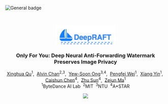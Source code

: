  ![General badge](https://img.shields.io/badge/Ask%20me-anything-1abc9c.svg)
 
<br />
<p align="center">
  <img src="figs/logo_deepraft.png" align="center" width="37%">
  
  <h3 align="center"><strong>Only For You: Deep Neural Anti-Forwarding Watermark Preserves Image Privacy</strong></h3>

  <p align="center">
      <a href="https://scholar.google.com/citations?user=2PxlmU0AAAAJ" target='_blank'>Xinghua Qu</a><sup>1</sup>,&nbsp;
      <a href="https://scholar.google.com/citations?user=SP4eIUYAAAAJ&hl=en" target='_blank'>Alvin Chan</a><sup>2,3</sup>,&nbsp;
      <a href="https://scholar.google.com/citations?user=h9oWOsEAAAAJ&hl=en" target='_blank'>Yew-Soon Ong</a><sup>3,4</sup>,&nbsp;
      <a href="https://scholar.google.com/citations?user=a94WthkAAAAJ" target='_blank'>Pengfei Wei</a><sup>1</sup>,&nbsp;
      <a href="https://scholar.google.com/citations?user=e6_J-lEAAAAJ" target='_blank'>Xiang Yin</a><sup>1</sup>,&nbsp;
      <a href="https://www.linkedin.com/in/cschen1205/?locale=en_US" target='_blank'>Caishun Chen</a><sup>4</sup>,&nbsp;
      <a href="https://scholar.google.com.sg/citations?user=kJy0fd8AAAAJ&hl=nl" target='_blank'>Zhu Sun</a><sup>4</sup>,&nbsp;
      <a href="https://www.semanticscholar.org/author/Zejun-Ma/2919563" target='_blank'>Zejun Ma</a><sup>1</sup>
    <br>
  <sup>1</sup>ByteDance AI Lab&nbsp; <sup>2</sup>MIT&nbsp; <sup>3</sup>NTU&nbsp; <sup>4</sup>A*STAR
  </p>
</p>

<p align="center">
  <a href="https://openreview.net/forum?id=79VEVKQxekf&referrer=%5BAuthor%20Console%5D(%2Fgroup%3Fid%3DICLR.cc%2F2023%2FConference%2FAuthors%23your-submissions)" target='_blank'>
    <img src="https://img.shields.io/badge/Paper-%F0%9F%93%83-blue">
  </a>
</p>
